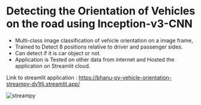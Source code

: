 # Detecting the Orientation of Vehicles on the road using Inception-v3-CNN
- Multi-class image classification of vehicle orientation on a image frame,
- Trained to Detect 8 positions relative to driver and passenger sides.
- Can detect if it is car object or not.
- Application is Tested on other data from internet and Hosted the application on Streamlit cloud.

Link to streamlit application : https://bhanu-py-vehicle-orientation-streampy-dv1tlj.streamlit.app/


![streampy](https://user-images.githubusercontent.com/57532016/206436889-8b6954d3-1cfd-4c9b-a93f-3cf140a7cd71.png)
